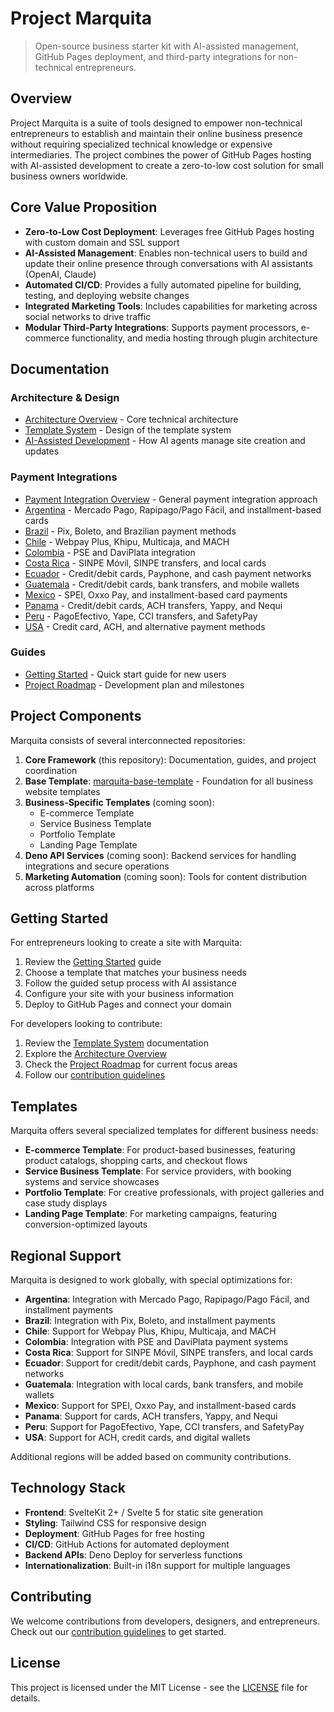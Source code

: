 # Project Marquita

> Open-source business starter kit with AI-assisted management, GitHub Pages deployment, and third-party integrations for non-technical entrepreneurs.

## Overview

Project Marquita is a suite of tools designed to empower non-technical entrepreneurs to establish and maintain their online business presence without requiring specialized technical knowledge or expensive intermediaries. The project combines the power of GitHub Pages hosting with AI-assisted development to create a zero-to-low cost solution for small business owners worldwide.

## Core Value Proposition

- **Zero-to-Low Cost Deployment**: Leverages free GitHub Pages hosting with custom domain and SSL support
- **AI-Assisted Management**: Enables non-technical users to build and update their online presence through conversations with AI assistants (OpenAI, Claude)
- **Automated CI/CD**: Provides a fully automated pipeline for building, testing, and deploying website changes
- **Integrated Marketing Tools**: Includes capabilities for marketing across social networks to drive traffic
- **Modular Third-Party Integrations**: Supports payment processors, e-commerce functionality, and media hosting through plugin architecture

## Documentation

### Architecture & Design
- [Architecture Overview](docs/architecture.md) - Core technical architecture
- [Template System](docs/template-system.md) - Design of the template system
- [AI-Assisted Development](docs/ai-assisted-development.md) - How AI agents manage site creation and updates

### Payment Integrations
- [Payment Integration Overview](docs/payment-integrations/index.md) - General payment integration approach
- [Argentina](docs/payment-integrations/argentina.md) - Mercado Pago, Rapipago/Pago Fácil, and installment-based cards
- [Brazil](docs/payment-integrations/brazil.md) - Pix, Boleto, and Brazilian payment methods
- [Chile](docs/payment-integrations/chile.md) - Webpay Plus, Khipu, Multicaja, and MACH
- [Colombia](docs/payment-integrations/colombia.md) - PSE and DaviPlata integration
- [Costa Rica](docs/payment-integrations/costa-rica.md) - SINPE Móvil, SINPE transfers, and local cards
- [Ecuador](docs/payment-integrations/ecuador.md) - Credit/debit cards, Payphone, and cash payment networks
- [Guatemala](docs/payment-integrations/guatemala.md) - Credit/debit cards, bank transfers, and mobile wallets
- [Mexico](docs/payment-integrations/mexico.md) - SPEI, Oxxo Pay, and installment-based card payments
- [Panama](docs/payment-integrations/panama.md) - Credit/debit cards, ACH transfers, Yappy, and Nequi
- [Peru](docs/payment-integrations/peru.md) - PagoEfectivo, Yape, CCI transfers, and SafetyPay
- [USA](docs/payment-integrations/usa.md) - Credit card, ACH, and alternative payment methods

### Guides
- [Getting Started](docs/getting-started.md) - Quick start guide for new users
- [Project Roadmap](docs/roadmap.md) - Development plan and milestones

## Project Components

Marquita consists of several interconnected repositories:

1. **Core Framework** (this repository): Documentation, guides, and project coordination
2. **Base Template**: [marquita-base-template](https://github.com/iksnae/marquita-base-template) - Foundation for all business website templates
3. **Business-Specific Templates** (coming soon):
   - E-commerce Template
   - Service Business Template
   - Portfolio Template
   - Landing Page Template
4. **Deno API Services** (coming soon): Backend services for handling integrations and secure operations
5. **Marketing Automation** (coming soon): Tools for content distribution across platforms

## Getting Started

For entrepreneurs looking to create a site with Marquita:

1. Review the [Getting Started](docs/getting-started.md) guide
2. Choose a template that matches your business needs
3. Follow the guided setup process with AI assistance
4. Configure your site with your business information
5. Deploy to GitHub Pages and connect your domain

For developers looking to contribute:

1. Review the [Template System](docs/template-system.md) documentation
2. Explore the [Architecture Overview](docs/architecture.md)
3. Check the [Project Roadmap](docs/roadmap.md) for current focus areas
4. Follow our [contribution guidelines](CONTRIBUTING.md)

## Templates

Marquita offers several specialized templates for different business needs:

- **E-commerce Template**: For product-based businesses, featuring product catalogs, shopping carts, and checkout flows
- **Service Business Template**: For service providers, with booking systems and service showcases
- **Portfolio Template**: For creative professionals, with project galleries and case study displays
- **Landing Page Template**: For marketing campaigns, featuring conversion-optimized layouts

## Regional Support

Marquita is designed to work globally, with special optimizations for:

- **Argentina**: Integration with Mercado Pago, Rapipago/Pago Fácil, and installment payments
- **Brazil**: Integration with Pix, Boleto, and installment payments
- **Chile**: Support for Webpay Plus, Khipu, Multicaja, and MACH
- **Colombia**: Integration with PSE and DaviPlata payment systems
- **Costa Rica**: Support for SINPE Móvil, SINPE transfers, and local cards
- **Ecuador**: Support for credit/debit cards, Payphone, and cash payment networks
- **Guatemala**: Integration with local cards, bank transfers, and mobile wallets
- **Mexico**: Support for SPEI, Oxxo Pay, and installment-based cards
- **Panama**: Support for cards, ACH transfers, Yappy, and Nequi
- **Peru**: Support for PagoEfectivo, Yape, CCI transfers, and SafetyPay
- **USA**: Support for ACH, credit cards, and digital wallets

Additional regions will be added based on community contributions.

## Technology Stack

- **Frontend**: SvelteKit 2+ / Svelte 5 for static site generation
- **Styling**: Tailwind CSS for responsive design
- **Deployment**: GitHub Pages for free hosting
- **CI/CD**: GitHub Actions for automated deployment
- **Backend APIs**: Deno Deploy for serverless functions
- **Internationalization**: Built-in i18n support for multiple languages

## Contributing

We welcome contributions from developers, designers, and entrepreneurs. Check out our [contribution guidelines](CONTRIBUTING.md) to get started.

## License

This project is licensed under the MIT License - see the [LICENSE](LICENSE) file for details.